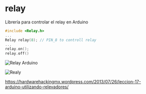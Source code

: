 # relay
Librería para controlar el relay en Arduino

```c++
#include <Relay.h>
...
Relay relay(8); // PIN_8 to controll relay
...
relay.on();
relay.off()
```

![Relay Arduino](https://mechatrofice.com/wp-content/uploads/2017/03/relay-module-interface-arduino.png)

![Realy](https://hardwarehackingmx.files.wordpress.com/2013/07/relecircuito11.png)

https://hardwarehackingmx.wordpress.com/2013/07/26/leccion-17-arduino-utilizando-relevadores/
